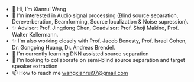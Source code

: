 - 👋 Hi, I’m Xianrui Wang
- 👀 I’m interested in Audio signal processing (Blind source separation, Dereverberation, Beamforming, Source localization & Noise supression). 
- ✨ Advisor: Prof. Jingdong Chen, Coadvisor: Prof. Shoji Makino, Prof. Walter Kellermann.
- ✨ I'm also working closely with Prof. Jacob Benesty, Prof. Israel Cohen, Dr. Gongping Huang, Dr. Andreas Brendel. 
- 🌱 I’m currently learning DNN assisted source separation 
- 💞️ I’m looking to collaborate on semi-blind source separation and target speaker extraction
- 📫 How to reach me wangxianrui97@gmail.com
<!---
  [![Xianrui Wang's GitHub stats](https://github-readme-stats.vercel.app/api?username=XianruiWang&theme=moltack&show_icons=true)](https://github.com/XianruiWang/github-readme-stats)


theLittleTiger/theLittleTiger is a ✨ special  repository because its `README.md` (this file) appears on your GitHub profile.
You can click the Preview link to take a look at your changes.
--->
